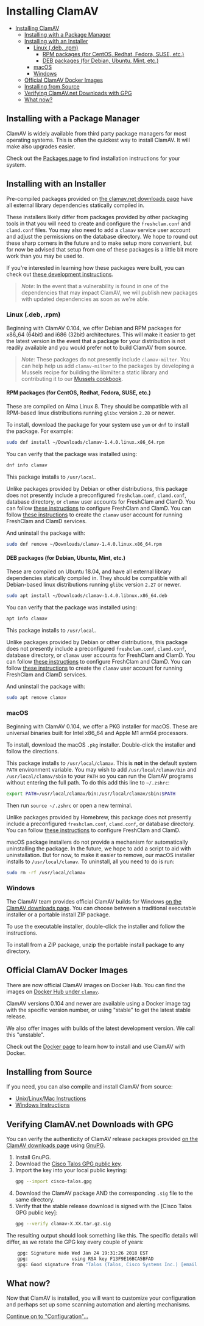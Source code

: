 # Installing ClamAV

- [Installing ClamAV](#installing-clamav)
  - [Installing with a Package Manager](#installing-with-a-package-manager)
  - [Installing with an Installer](#installing-with-an-installer)
    - [Linux (.deb, .rpm)](#linux-deb-rpm)
      - [RPM packages (for CentOS, Redhat, Fedora, SUSE, etc.)](#rpm-packages-for-centos-redhat-fedora-suse-etc)
      - [DEB packages (for Debian, Ubuntu, Mint, etc.)](#deb-packages-for-debian-ubuntu-mint-etc)
    - [macOS](#macos)
    - [Windows](#windows)
  - [Official ClamAV Docker Images](#official-clamav-docker-images)
  - [Installing from Source](#installing-from-source)
  - [Verifying ClamAV.net Downloads with GPG](#verifying-clamavnet-downloads-with-gpg)
  - [What now?](#what-now)

## Installing with a Package Manager

ClamAV is widely available from third party package managers for most operating systems. This is often the quickest way to install ClamAV. It will make also upgrades easier.

Check out the [Packages page](Installing/Packages.md) to find installation instructions for your system.

## Installing with an Installer

Pre-compiled packages provided on [the clamav.net downloads page](https://www.clamav.net/downloads) have all external library dependencies statically compiled in.

These installers likely differ from packages provided by other packaging tools in that you will need to create and configure the `freshclam.conf` and `clamd.conf` files. You may also need to add a `clamav` service user account and adjust the permissions on the database directory. We hope to round out these sharp corners in the future and to make setup more convenient, but for now be advised that setup from one of these packages is a little bit more work than you may be used to.

If you're interested in learning how these packages were built, you can check out [these development instructions](Development/build-installer-packages.md).

> _Note_: In the event that a vulnerability is found in one of the dependencies that may impact ClamAV, we will publish new packages with updated dependencies as soon as we're able.

### Linux (.deb, .rpm)

Beginning with ClamAV 0.104, we offer Debian and RPM packages for x86_64 (64bit) and i686 (32bit) architectures. This will make it easier to get the latest version in the event that a package for your distribution is not readily available and you would prefer not to build ClamAV from source.

> _Note_: These packages do not presently include `clamav-milter`. You can help help us add `clamav-milter` to the packages by developing a Mussels recipe for building the libmilter.a static library and contributing it to our [Mussels cookbook](https://github.com/Cisco-Talos/clamav-mussels-cookbook/).

#### RPM packages (for CentOS, Redhat, Fedora, SUSE, etc.)

These are compiled on Alma Linux 8. They should be compatible with all RPM-based linux distributions running `glibc` version `2.28` or newer.

To install, download the package for your system use `yum` or `dnf` to install the package. For example:
```bash
sudo dnf install ~/Downloads/clamav-1.4.0.linux.x86_64.rpm
```

You can verify that the package was installed using:
```bash
dnf info clamav
```

This package installs to `/usr/local`.

Unlike packages provided by Debian or other distributions, this package does not presently include a preconfigured `freshclam.conf`, `clamd.conf`, database directory, or `clamav` user accounts for FreshClam and ClamD. You can follow [these instructions](Usage/Configuration.md) to configure FreshClam and ClamD. You can follow [these instructions](Installing/Add-clamav-user.md) to create the `clamav` user account for running FreshClam and ClamD services.

And uninstall the package with:
```bash
sudo dnf remove ~/Downloads/clamav-1.4.0.linux.x86_64.rpm
```

#### DEB packages (for Debian, Ubuntu, Mint, etc.)

These are compiled on Ubuntu 18.04, and have all external library dependencies statically compiled in. They should be compatible with all Debian-based linux distributions running `glibc` version `2.27` or newer.

```bash
sudo apt install ~/Downloads/clamav-1.4.0.libnux.x86_64.deb
```

You can verify that the package was installed using:
```bash
apt info clamav
```

This package installs to `/usr/local`.

Unlike packages provided by Debian or other distributions, this package does not presently include a preconfigured `freshclam.conf`, `clamd.conf`, database directory, or `clamav` user accounts for FreshClam and ClamD. You can follow [these instructions](Usage/Configuration.md) to configure FreshClam and ClamD. You can follow [these instructions](Installing/Add-clamav-user.md) to create the `clamav` user account for running FreshClam and ClamD services.

And uninstall the package with:
```bash
sudo apt remove clamav
```

### macOS

Beginning with ClamAV 0.104, we offer a PKG installer for macOS. These are universal binaries built for Intel x86_64 and Apple M1 arm64 processors.

To install, download the macOS `.pkg` installer. Double-click the installer and follow the directions.

This package installs to `/usr/local/clamav`. This is **not** in the default system `PATH` environment variable. You may wish to add `/usr/local/clamav/bin` and `/usr/local/clamav/sbin` to your `PATH` so you can run the ClamAV programs without entering the full path. To do this add this line to `~/.zshrc`:
```bash
export PATH=/usr/local/clamav/bin:/usr/local/clamav/sbin:$PATH
```
Then run `source ~/.zshrc` or open a new terminal.

Unlike packages provided by Homebrew, this package does not presently include a preconfigured `freshclam.conf`, `clamd.conf`, or database directory. You can follow [these instructions](Usage/Configuration.md) to configure FreshClam and ClamD.

macOS package installers do not provide a mechanism for automatically uninstalling the package. In the future, we hope to add a script to aid with uninstallation. But for now, to make it easier to remove, our macOS installer installs to `/usr/local/clamav`. To uninstall, all you need to do is run:
```bash
sudo rm -rf /usr/local/clamav
```

### Windows

The ClamAV team provides official ClamAV builds for Windows [on the ClamAV downloads page](https://www.clamav.net/downloads#otherversions). You can choose between a traditional executable installer or a portable install ZIP package.

To use the executable installer, double-click the installer and follow the instructions.

To install from a ZIP package, unzip the portable install package to any directory.

## Official ClamAV Docker Images

There are now official ClamAV images on Docker Hub. You can find the images on [Docker Hub under `clamav`](https://hub.docker.com/r/clamav/clamav).

ClamAV versions 0.104 and newer are available using a Docker image tag with the specific version number, or using "stable" to get the latest stable release.

We also offer images with builds of the latest development version. We call this "unstable".

Check out the [Docker page](Installing/Docker.md) to learn how to install and use ClamAV with Docker.

## Installing from Source

If you need, you can also compile and install ClamAV from source:
- [Unix/Linux/Mac Instructions](Installing/Installing-from-source-Unix.md)
- [Windows Instructions](Installing/Installing-from-source-Windows.md)

## Verifying ClamAV.net Downloads with GPG

You can verify the authenticity of ClamAV release packages provided [on the ClamAV downloads page](https://www.clamav.net/downloads) using [GnuPG](http://www.gnupg.org/).

1. Install GnuPG.
2. Download the [Cisco Talos GPG public key](https://raw.githubusercontent.com/Cisco-Talos/clamav-documentation/main/src/manual/cisco-talos.gpg).
3. Import the key into your local public keyring:
   ```bash
   gpg --import cisco-talos.gpg
   ```
4. Download the ClamAV package AND the corresponding `.sig` file to the same directory.
5. Verify that the stable release download is signed with the [Cisco Talos GPG public key]:
   ```bash
   gpg --verify clamav-X.XX.tar.gz.sig
   ```

The resulting output should look something like this. The specific details will differ, as we rotate the GPG key every couple of years:
```bash
    gpg: Signature made Wed Jan 24 19:31:26 2018 EST
    gpg:                using RSA key F13F9E16BCA5BFAD
    gpg: Good signature from "Talos (Talos, Cisco Systems Inc.) [email address]" [unknown]
```

## What now?

Now that ClamAV is installed, you will want to customize your configuration and perhaps set up some scanning automation and alerting mechanisms.

[Continue on to "Configuration"...](Usage/Configuration.md)
